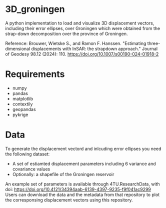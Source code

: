 # 3D_groningen
A python implementation to load and visualize 3D displacement vectors, including their error ellipses, over Groningen which were obtained from the strap-down decomposition over the province of Groningen. 

Reference: Brouwer, Wietske S., and Ramon F. Hanssen. "Estimating three-dimensional displacements with InSAR: the strapdown approach." Journal of Geodesy 98.12 (2024): 110. https://doi.org/10.1007/s00190-024-01918-2 

# Requirements

- numpy
- pandas
- matplotlib
- contextily
- geopandas
- pykrige

# Data
To generate the displacement vectord and inlcuding error ellipses you need the following dataset:

- A set of estiamted displacement parameters including 6 variance and covariance values
- Optionally: a shapefile of the Groningen reservoir

An example set of parameters is available through 4TU.ResearchData, with doi: https://doi.org/10.4121/34394aab-6139-4397-9235-f9f041ac9299
Users can download the data and the metadata from that repository to plot the corresponsing displacement vectors using this repository. 
